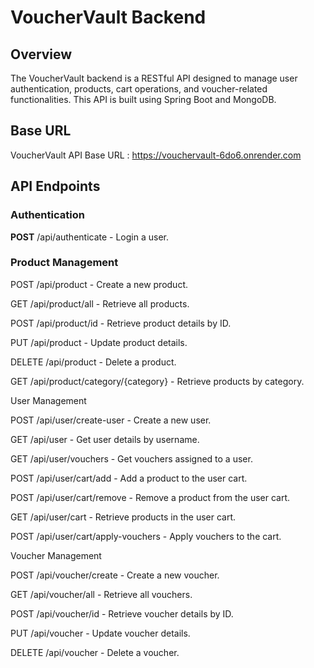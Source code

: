 # VoucherVault Backend

## Overview

The VoucherVault backend is a RESTful API designed to manage user authentication, products, cart operations, and voucher-related functionalities. This API is built using Spring Boot and MongoDB.

## Base URL

VoucherVault API Base URL : https://vouchervault-6do6.onrender.com

## API Endpoints

### Authentication

**POST** /api/authenticate - Login a user.

### Product Management

POST /api/product - Create a new product.

GET /api/product/all - Retrieve all products.

POST /api/product/id - Retrieve product details by ID.

PUT /api/product - Update product details.

DELETE /api/product - Delete a product.

GET /api/product/category/{category} - Retrieve products by category.

User Management

POST /api/user/create-user - Create a new user.

GET /api/user - Get user details by username.

GET /api/user/vouchers - Get vouchers assigned to a user.

POST /api/user/cart/add - Add a product to the user cart.

POST /api/user/cart/remove - Remove a product from the user cart.

GET /api/user/cart - Retrieve products in the user cart.

POST /api/user/cart/apply-vouchers - Apply vouchers to the cart.

Voucher Management

POST /api/voucher/create - Create a new voucher.

GET /api/voucher/all - Retrieve all vouchers.

POST /api/voucher/id - Retrieve voucher details by ID.

PUT /api/voucher - Update voucher details.

DELETE /api/voucher - Delete a voucher.
